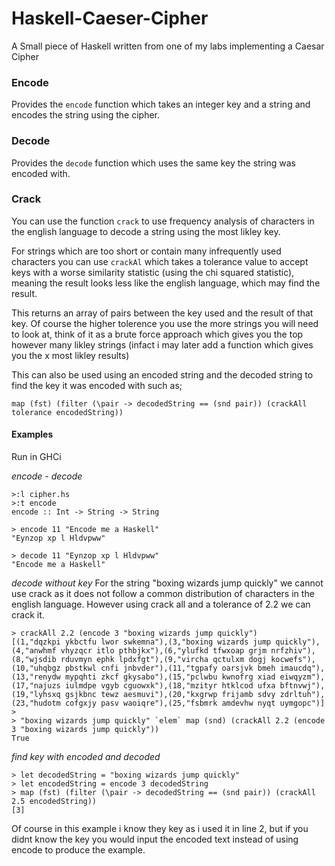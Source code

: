 # Haskell-Caeser-Cipher
A Small piece of Haskell written from one of my labs implementing a Caesar Cipher 

### Encode
Provides the `encode` function which takes an integer key and a string and encodes the string using the cipher.

### Decode
Provides the `decode` function which uses the same key the string was encoded with.

### Crack
You can use the function `crack` to use frequency analysis of characters in the english language to decode a string using the most likley key.

For strings which are too short or contain many infrequently used characters you can use `crackAl` which takes a tolerance value to accept keys with a worse similarity statistic (using the chi squared statistic), meaning the result looks less like the english language, which may find the result.

This returns an array of pairs between the key used and the result of that key. Of course the higher tolerence you use the more strings you will need to look at, think of it as a brute force approach which gives you the top however many likley strings (infact i may later add a function which gives you the x most likley results)

This can also be used using an encoded string and the decoded string to find the key it was encoded with such as;

```map (fst) (filter (\pair -> decodedString == (snd pair)) (crackAll tolerance encodedString))```

#### Examples
Run in GHCi

*encode - decode*
```
>:l cipher.hs
>:t encode
encode :: Int -> String -> String

> encode 11 "Encode me a Haskell"
"Eynzop xp l Hldvpww"

> decode 11 "Eynzop xp l Hldvpww"
"Encode me a Haskell"
```

*decode without key*
For the string "boxing wizards jump quickly" we cannot use crack as it does not follow a common distribution of characters in the english language. However using crack all and a tolerance of 2.2 we can crack it.

```
> crackAll 2.2 (encode 3 "boxing wizards jump quickly")
[(1,"dqzkpi ykbctfu lwor swkemna"),(3,"boxing wizards jump quickly"),(4,"anwhmf vhyzqcr itlo pthbjkx"),(6,"ylufkd tfwxoap grjm nrfzhiv"),(8,"wjsdib rduvmyn ephk lpdxfgt"),(9,"vircha qctulxm dogj kocwefs"),(10,"uhqbgz pbstkwl cnfi jnbvder"),(11,"tgpafy oarsjvk bmeh imaucdq"),(13,"renydw mypqhti zkcf gkysabo"),(15,"pclwbu kwnofrg xiad eiwqyzm"),(17,"najuzs iulmdpe vgyb cguowxk"),(18,"mzityr htklcod ufxa bftnvwj"),(19,"lyhsxq gsjkbnc tewz aesmuvi"),(20,"kxgrwp frijamb sdvy zdrltuh"),(23,"hudotm cofgxjy pasv waoiqre"),(25,"fsbmrk amdevhw nyqt uymgopc")]
>
> "boxing wizards jump quickly" `elem` map (snd) (crackAll 2.2 (encode 3 "boxing wizards jump quickly"))
True
```

*find key with encoded and decoded*
```
> let decodedString = "boxing wizards jump quickly"
> let encodedString = encode 3 decodedString
> map (fst) (filter (\pair -> decodedString == (snd pair)) (crackAll 2.5 encodedString))
[3]
```
Of course in this example i know they key as i used it in line 2, but if you didnt know the key you would input the encoded text instead of using encode to produce the example.



